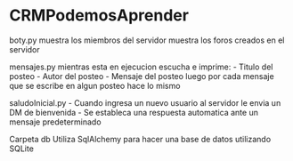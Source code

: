 # CRMPodemosAprender

boty.py
    muestra los miembros del servidor
    muestra los foros creados en el servidor

mensajes.py
    mientras esta en ejecucion escucha e imprime:
        - Titulo del posteo
        - Autor del posteo
        - Mensaje del posteo
    luego por cada mensaje que se escribe en algun posteo hace lo mismo

saludoInicial.py
    - Cuando ingresa un nuevo usuario al servidor le envia un DM de bienvenida
    - Se estableca una respuesta automatica ante un mensaje predeterminado

Carpeta db
    Utiliza SqlAlchemy para hacer una base de datos utilizando SQLite